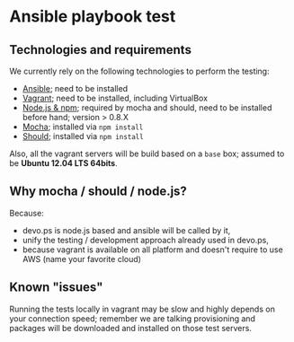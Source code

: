 # Ansible playbook test

## Technologies and requirements

We currently rely on the following technologies to perform the testing:

- [Ansible](http://ansible.cc); need to be installed
- [Vagrant](http://vagrantup.com); need to be installed, including VirtualBox
- [Node.js & npm](http://nodejs.org); required by mocha and should, need to be installed before hand; version > 0.8.X
- [Mocha](http://visionmedia.github.com/mocha/); installed via ```npm install```
- [Should](https://github.com/visionmedia/should.js/); installed via ```npm install```

Also, all the vagrant servers will be build based on a ```base``` box; assumed to be __Ubuntu 12.04 LTS 64bits__.

## Why mocha / should / node.js?

Because:

- devo.ps is node.js based and ansible will be called by it,
- unify the testing / development approach already used in devo.ps,
- because vagrant is available on all platform and doesn't require to use AWS (name your favorite cloud)

## Known "issues"

Running the tests locally in vagrant may be slow and highly depends on your connection speed; remember we are talking provisioning and packages will be downloaded and installed on those test servers.